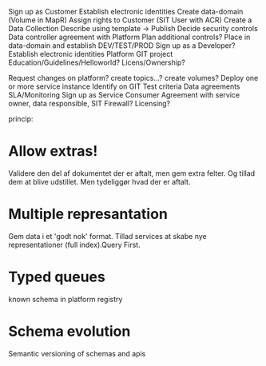 Sign up as Customer
Establish electronic identities
Create data-domain (Volume in MapR)
Assign rights to Customer (SIT User with ACR)
Create a Data Collection
Describe using template → Publish
Decide security controls
Data controller agreement with Platform
Plan additional controls?
Place in data-domain and establish DEV/TEST/PROD
Sign up as a Developer?
Establish electronic identities
Platform GIT project
Education/Guidelines/Helloworld?
Licens/Ownership?

Request changes on platform? create topics...? create volumes?
Deploy one or more  service instance
Identify on GIT
Test criteria
Data agreements
SLA/Monitoring
Sign up as Service Consumer
Agreement with service owner, data responsible, SIT
Firewall?
Licensing?


princip:


# Allow extras!
Validere den del af dokumentet der er aftalt, men gem extra felter. Og tillad dem at blive udstillet. Men tydeliggør hvad der er aftalt.

# Multiple represantation
Gem data i et 'godt nok' format. Tillad services at skabe nye representationer (full index).Query First.

# Typed queues
known schema in platform registry

# Schema evolution
Semantic versioning of schemas and apis
